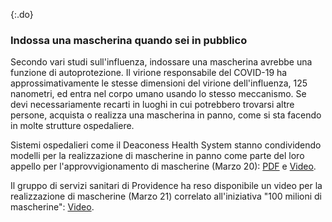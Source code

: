 {:.do}
### Indossa una mascherina quando sei in pubblico

Secondo vari studi sull'influenza, indossare una mascherina avrebbe una funzione di autoprotezione. Il virione responsabile del COVID-19 ha approssimativamente le stesse dimensioni del virione dell'influenza, 125 nanometri, ed entra nel corpo umano usando lo stesso meccanismo. Se devi necessariamente recarti in luoghi in cui potrebbero trovarsi altre persone, acquista o realizza una mascherina in panno, come si sta facendo in molte strutture ospedaliere. 

Sistemi ospedalieri come il Deaconess Health System stanno condividendo modelli per la realizzazione di mascherine in panno come parte del loro appello per l'approvvigionamento di mascherine (Marzo 20): [PDF](https://www.deaconess.com/How-to-make-a-Face-Mask/Documents-Mask/Mask-Information) e [Video](https://youtu.be/9tBg0Os5FWQ).

Il gruppo di servizi sanitari di Providence ha reso disponibile un video per la realizzazione di mascherine (Marzo 21) correlato all'iniziativa "100 milioni di mascherine": [Video](https://vimeo.com/399324367/13cd93f150).
